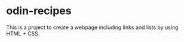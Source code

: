 # odin-recipes

This is a project to create a webpage 
including links and lists by using HTML + CSS.